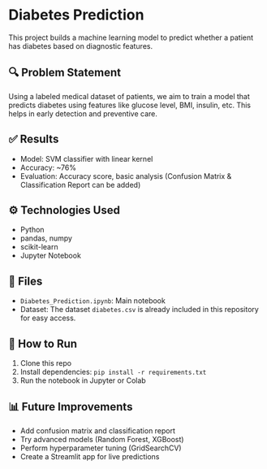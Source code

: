 # Diabetes Prediction

This project builds a machine learning model to predict whether a patient has diabetes based on diagnostic features.

## 🔍 Problem Statement
Using a labeled medical dataset of patients, we aim to train a model that predicts diabetes using features like glucose level, BMI, insulin, etc. This helps in early detection and preventive care.

## ✅ Results
- Model: SVM classifier with linear kernel 
- Accuracy: ~76%
- Evaluation: Accuracy score, basic analysis (Confusion Matrix & Classification Report can be added)

## ⚙️ Technologies Used
- Python
- pandas, numpy
- scikit-learn
- Jupyter Notebook

## 📁 Files
- `Diabetes_Prediction.ipynb`: Main notebook
- Dataset: The dataset `diabetes.csv` is already included in this repository for easy access.
## 🚀 How to Run
1. Clone this repo
2. Install dependencies: `pip install -r requirements.txt`
3. Run the notebook in Jupyter or Colab

## 📊 Future Improvements
- Add confusion matrix and classification report
- Try advanced models (Random Forest, XGBoost)
- Perform hyperparameter tuning (GridSearchCV)
- Create a Streamlit app for live predictions

